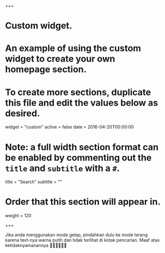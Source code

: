 +++
# Custom widget.
# An example of using the custom widget to create your own homepage section.
# To create more sections, duplicate this file and edit the values below as desired.
widget = "custom"
active = false
date = 2016-04-20T00:00:00

# Note: a full width section format can be enabled by commenting out the `title` and `subtitle` with a `#`.
title = "Search"
subtitle = ""

# Order that this section will appear in.
weight = 120

+++

Jika anda menggunakan mode gelap, pindahkan dulu ke mode terang karena text-nya warna putih dan tidak terlihat di kotak pencarian. Maaf atas ketidaknyamanannya 🙏🏾🙏🏾🙏🏾

<script async src="https://cse.google.com/cse.js?cx=a09bb3ba184e40efa"></script>
<div class="gcse-searchbox-only"></div>